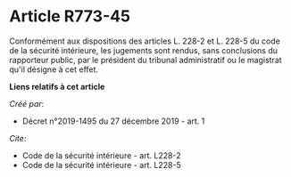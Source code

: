 # Article R773-45

Conformément aux dispositions des articles L. 228-2 et L. 228-5 du code de la sécurité intérieure, les jugements sont rendus,
sans conclusions du rapporteur public, par le président du tribunal administratif ou le magistrat qu'il désigne à cet effet.

**Liens relatifs à cet article**

_Créé par_:

  - Décret n°2019-1495 du 27 décembre 2019 - art. 1

_Cite_:

  - Code de la sécurité intérieure - art. L228-2
  - Code de la sécurité intérieure - art. L228-5
